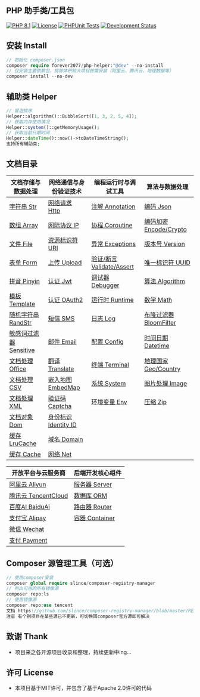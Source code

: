 ## PHP 助手类/工具包

[![PHP 8.1](https://img.shields.io/badge/PHP-8.1-8892BF.svg)](https://www.php.net/releases/8.1/en.php) [![License](https://img.shields.io/badge/License-MIT-green.svg)](https://opensource.org/licenses/MIT) [![PHPUnit Tests](https://img.shields.io/badge/PHPUnit-Passed-brightgreen.svg)](https://phpunit.de/) [![Development Status](https://img.shields.io/badge/Development-Active-brightgreen.svg)](https://your-project-repo-link)

## 安装 Install

```php
// 初始化 composer.json
composer require forever2077/php-helper:"@dev" --no-install
// 仅安装主要依赖包，排除体积较大项目按需安装（阿里云、腾讯云、地理数据等）
composer install --no-dev
```

## 辅助类 Helper

```php
// 冒泡排序
Helper::algorithm()::BubbleSort([1, 3, 2, 5, 4]);
// 获取内存使用情况
Helper::system()::getMemoryUsage();
// 获取当前日期时间
Helper::dateTime()::now()->toDateTimeString();
支持所有辅助类;
```

## 文档目录


| 文档存储与数据处理         | 网络通信与身份验证技术      | 编程运行时与调试工具   | 算法与数据处理    |
| ----------------- |------------------| ------------ | ---------- |
| [字符串 Str](doc/Str.md) | [网络请求 Http](doc/Http.md)| [注解 Annotation](doc/Annotation.md) | [编码 Json](doc/Json.md) |
| [数组 Array](doc/Array.md) | [网际协议 IP](doc/IP.md) | [协程 Coroutine](doc/Coroutine.md) | [编码加密 Encode/Crypto](doc/EncodeCrypto.md) |
| [文件 File](doc/File.md) | [资源标识符 URI](doc/URI.md) | [异常 Exceptions](doc/Exceptions.md) | [版本号 Version](doc/Version.md) |
| [表单 Form](doc/Form.md) | [上传 Upload](doc/Upload.md) | [验证/断言 Validate/Assert](doc/ValidateAssert.md) | [唯一标识符 UUID](doc/UUID.md) |
| [拼音 Pinyin](doc/Pinyin.md) | [认证 Jwt](doc/Jwt.md) | [调试器 Debugger](doc/Debugger.md) | [算法 Algorithm](doc/Algorithm.md) |
| [模板 Template](doc/Template.md) | [认证 OAuth2](doc/OAuth2.md) | [运行时 Runtime](doc/Runtime.md) | [数学 Math](doc/Math.md) |
| [随机字符串 RandStr](doc/RandomString.md) | [短信 SMS](doc/SMS.md) | [日志 Log](doc/Log.md) | [布隆过滤器 BloomFilter](doc/BloomFilter.md) |
| [敏感词过滤器 Sensitive](doc/Sensitive.md) | [邮件 Email](doc/Email.md) | [配置 Config](doc/Config.md) | [时间日期 Datetime](doc/Datetime.md) |
| [文档处理 Office](doc/Office.md) | [翻译 Translate](doc/Translate.md) | [终端 Terminal](doc/Terminal.md) | [地理国家 Geo/Country](doc/GeoCountry.md) |
| [文档处理 CSV](doc/CSV.md) | [嵌入地图 EmbedMap](doc/EmbedMap.md) | [系统 System](doc/System.md) | [图片处理 Image](doc/Image.md) |
| [文档处理 XML](doc/XML.md) | [验证码 Captcha](doc/Captcha.md) | [环境变量 Env](doc/Env.md) | [压缩 Zip](doc/Zip.md) |
| [文档对象 Dom](doc/Dom.md) | [身份标识 Identity ID](doc/IdentityID.md) |              |            |
| [缓存 LruCache](doc/LRUCache.md) | [域名 Domain](doc/Domain.md) |              |            |
| [缓存 Cache](doc/Cache.md) | [网络 Net](doc/Net.md) |              |            |

| 开放平台与云服务商      | 后端开发核心组件        |
| -------------- | --------------- |
| [阿里云 Aliyun](doc/Aliyun.md) | [服务器 Server](doc/Server.md) |
| [腾讯云 TencentCloud](doc/TencentCloud.md) | [数据库 ORM](doc/ORM.md) |
| [百度AI BaiduAi](doc/BaiduAi.md) | [路由器 Router](doc/Router.md) |
| [支付宝 Alipay](doc/Alipay.md) | [容器 Container](doc/Container.md) |
| [微信 Wechat](doc/Wechat.md) |                 |
| [支付 Payment](doc/Payment.md) |                 |

## Composer 源管理工具（可选）

```php
// 使用composer安装
composer global require slince/composer-registry-manager
// 列出可用的所有镜像源
composer repo:ls
// 使用镜像源
composer repo:use tencent
文档 https://github.com/slince/composer-registry-manager/blob/master/README-zh_CN.md
注意 有个别项目在某些源已不更新，可切换回composer官方源即可解决
```

## 致谢 Thank

* 项目来之各开源项目收录和整理，持续更新中ing...

## 许可 License

* 本项目基于MIT许可，并包含了基于Apache 2.0许可的代码
